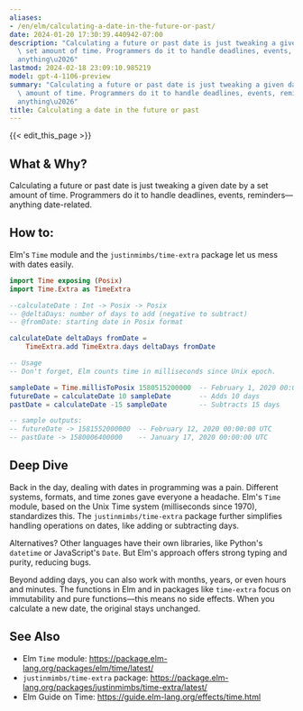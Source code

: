 ```yaml
---
aliases:
- /en/elm/calculating-a-date-in-the-future-or-past/
date: 2024-01-20 17:30:39.440942-07:00
description: "Calculating a future or past date is just tweaking a given date by a\
  \ set amount of time. Programmers do it to handle deadlines, events, reminders\u2014\
  anything\u2026"
lastmod: 2024-02-18 23:09:10.985219
model: gpt-4-1106-preview
summary: "Calculating a future or past date is just tweaking a given date by a set\
  \ amount of time. Programmers do it to handle deadlines, events, reminders\u2014\
  anything\u2026"
title: Calculating a date in the future or past
---
```


{{< edit_this_page >}}

## What & Why?
Calculating a future or past date is just tweaking a given date by a set amount of time. Programmers do it to handle deadlines, events, reminders—anything date-related.

## How to:
Elm's `Time` module and the `justinmimbs/time-extra` package let us mess with dates easily.

```Elm
import Time exposing (Posix)
import Time.Extra as TimeExtra

--calculateDate : Int -> Posix -> Posix
-- @deltaDays: number of days to add (negative to subtract)
-- @fromDate: starting date in Posix format

calculateDate deltaDays fromDate =
    TimeExtra.add TimeExtra.days deltaDays fromDate

-- Usage
-- Don't forget, Elm counts time in milliseconds since Unix epoch.

sampleDate = Time.millisToPosix 1580515200000  -- February 1, 2020 00:00:00 UTC
futureDate = calculateDate 10 sampleDate       -- Adds 10 days
pastDate = calculateDate -15 sampleDate        -- Subtracts 15 days

-- sample outputs:
-- futureDate -> 1581552000000  -- February 12, 2020 00:00:00 UTC
-- pastDate -> 1580006400000    -- January 17, 2020 00:00:00 UTC
```

## Deep Dive
Back in the day, dealing with dates in programming was a pain. Different systems, formats, and time zones gave everyone a headache. Elm's `Time` module, based on the Unix Time system (milliseconds since 1970), standardizes this. The `justinmimbs/time-extra` package further simplifies handling operations on dates, like adding or subtracting days.

Alternatives? Other languages have their own libraries, like Python's `datetime` or JavaScript's `Date`. But Elm's approach offers strong typing and purity, reducing bugs.

Beyond adding days, you can also work with months, years, or even hours and minutes. The functions in Elm and in packages like `time-extra` focus on immutability and pure functions—this means no side effects. When you calculate a new date, the original stays unchanged.

## See Also
- Elm `Time` module: https://package.elm-lang.org/packages/elm/time/latest/
- `justinmimbs/time-extra` package: https://package.elm-lang.org/packages/justinmimbs/time-extra/latest/
- Elm Guide on Time: https://guide.elm-lang.org/effects/time.html
